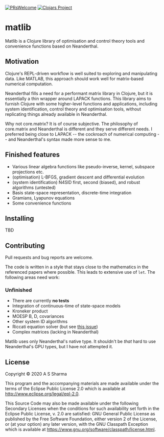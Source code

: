 [![PRsWelcome](https://img.shields.io/badge/PRs-welcome-brightgreen.svg?style=flat-square)](http://makeapullrequest.com)
[![Clojars Project](https://img.shields.io/clojars/v/matlib.svg)](https://clojars.org/matlib)

# matlib

Matlib is a Clojure library of optimisation and control theory tools and
convenience functions based on Neanderthal.

## Motivation

Clojure's REPL-driven workflow is well suited to exploring and manipulating data.
Like MATLAB, this approach should work well for matrix-based numerical computation.

Neanderthal fills a need for a performant matrix library in Clojure, but it is
essentially a thin wrapper around LAPACK functions. This library aims to
furnish Clojure with some higher-level functions and applications, including
system identification, control theory and optimisation tools, without replicating
things already available in Neanderthal.

Why not core.matrix? It is of course subjective. The philosophy of core.matrix
and Neanderthal is different and they serve different needs. I preferred being
close to LAPACK -- the cockroach of numerical computing -- and Neanderthal's
syntax made more sense to me.


## Finished features

- Various linear algebra functions like pseudo-inverse, kernel, subspace projections etc.
- (optimisation) L-BFGS, gradient descent and differential evolution
- (system identification) N4SID first, second (biased), and robust algorithms (untested)
- Basis state-space representation, discrete-time integration
- Gramians, Lyapunov equations
- Some convenience functions


## Installing

TBD


## Contributing

Pull requests and bug reports are welcome. 

The code is written in a style that stays close to the mathematics in the
referenced papers where possible. This leads to extensive use of `let`.
The following areas need work:

### Unfinished

- There are currently **no tests**
- Integration of continuous-time of state-space models
- Kroneker product
- MOESP B, D, covariances
- Other system ID algorithms
- Riccati equation solver (but see [this issue](https://github.com/uncomplicate/neanderthal/issues/93))
- Complex matrices (lacking in Neanderthal)

Matlib uses only Neanderthal's native type. It shouldn't be *that* hard to use
Neanderthal's GPU types, but I have not attempted it.


## License

Copyright © 2020 A S Sharma

This program and the accompanying materials are made available under the
terms of the Eclipse Public License 2.0 which is available at
http://www.eclipse.org/legal/epl-2.0.

This Source Code may also be made available under the following Secondary
Licenses when the conditions for such availability set forth in the Eclipse
Public License, v. 2.0 are satisfied: GNU General Public License as published by
the Free Software Foundation, either version 2 of the License, or (at your
option) any later version, with the GNU Classpath Exception which is available
at https://www.gnu.org/software/classpath/license.html.
